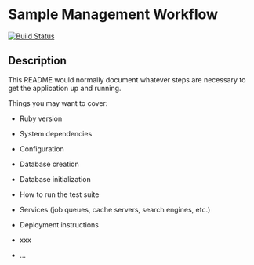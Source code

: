 Sample Management Workflow
==========================

[![Build Status](https://travis-ci.org/radome/sm_workflow_lims.svg?branch=test_openstack)](https://travis-ci.org/radome/sm_workflow_lims)

Description
-----------

This README would normally document whatever steps are necessary to get the
application up and running.

Things you may want to cover:

* Ruby version

* System dependencies

* Configuration

* Database creation

* Database initialization

* How to run the test suite

* Services (job queues, cache servers, search engines, etc.)

* Deployment instructions
* xxx
* ...

